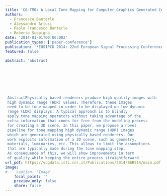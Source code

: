 ```yaml
---
title: 'CG-TMO: A Local Tone Mapping for Computer Graphics Generated Content'
authors:
  - Francesco Banterle
  - Alessandro Artusi
  - Paolo Francesco Banterle
  - Roberto Scopigno
date: '2014-01-01T00:00:00Z'
publication_types: ['paper-conference']
publication: '*EUSIPCO 2014: 22nd European Signal Processing Conference*'
featured: false

abstract: 'abstract
 	
 	
 	
 
 
 
 
 AbstractPhysically based renderers produce high quality images with
 high dynamic range (HDR) values. Therefore, these images
 need to be tone mapped in order to be displayed on low dynamic
 range (LDR) displays. A typical approach is to blindly
 apply tone mapping operators without taking advantage of the
 extra information that comes for free from the modeling process
 for creating a 3D scene. In this paper, we propose a novel
 pipeline for tone mapping high dynamic range (HDR) images
 which are generated using physically based renderers. Our
 work exploits information of a 3D scene, such as geometry,
 materials, luminaries, etc. This allows to limit the assumptions
 that are typically made during the tone mapping step.
 As consequence of this, we will show improvements in term
 of quality while keeping the entire process straightforward.'
url_pdf: https://vcgdata.isti.cnr.it/Publications/2014/BABS14/main.pdf
image:
#    caption: 'Image'
    focal_point: ''
    preview_only: false
    share: false
---
```

